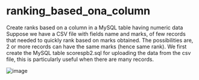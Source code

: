 # ranking_based_ona_column
Create ranks based on a column in a MySQL table having numeric data
Suppose we have a CSV file with fields name and marks, of few records that needed to quickly rank based on marks obtained. The possibilities are, 
2 or more records can have the same marks (hence same rank).
We first create the MySQL table scorespb2.sql for uploading the data from the csv file, this is particularly useful when there are many records.

![image](https://github.com/00aimlds00/ranking_based_ona_column/assets/114329091/1cabac2b-2d5b-4d28-af34-e0ea579fc7fb)

